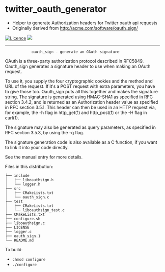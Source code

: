 # twitter_oauth_generator

- Helper to generate Authorization headers for Twitter oauth api requests
- Originally derived from http://acme.com/software/oauth_sign/

[![Licence](https://img.shields.io/badge/Licence-MIT-blue.svg)](https://github.com/smac89/twitter_oauth_generator/blob/master/LICENSE) <a id="ci" href="https://circleci.com/gh/smac89/twitter_oauth_generator"><img src="https://circleci.com/gh/smac89/twitter_oauth_generator.svg?style=svg&circle-token=f2c9731e54d3e36d83d3c4cf9ae5a5d6a130acd3"/></a>

---

                oauth_sign - generate an OAuth signature

OAuth is a three-party authorization protocol described in RFC5849.
Oauth_sign generates a signature header to use when making an OAuth
request.

To use it, you supply the four cryptographic cookies and the method
and URL of the request.  If it's a POST request with extra
parameters, you have to give those too.  Oauth_sign puts all this
together and makes the signature string.  The signature is generated
using HMAC-SHA1 as specified in RFC section 3.4.2, and is returned as
an Authorization header value as specified in RFC section 3.5.1.  This
header can then be used in an HTTP request via, for example, the
-h flag in http_get(1) and http_post(1) or the -H flag in curl(1).

The signature may also be generated as query parameters, as specified
in RFC section 3.5.3, by using the -q flag.

The signature generation code is also available as a C function,
if you want to link it into your code directly.

See the manual entry for more details.

Files in this distribution:

    ├── include
    │   ├── liboauthsign.h
    │   └── logger.h
    ├── src
    │   ├── CMakeLists.txt
    │   └── oauth_sign.c
    ├── test
    │   ├── CMakeLists.txt
    │   └── liboauthsign_test.c
    ├── CMakeLists.txt
    ├── configure.sh
    ├── liboauthsign.c
    ├── LICENSE
    ├── logger.c
    ├── oauth_sign.1
    └── README.md

To build:
- `chmod configure`
- `./configure`
